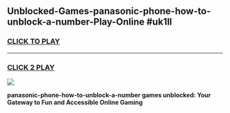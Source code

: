 
## Unblocked-Games-panasonic-phone-how-to-unblock-a-number-Play-Online #uk1ll
<h3>
<a href="https://news.freeplayer.one?title=panasonic-phone-how-to-unblock-a-number&ref=3">CLICK TO PLAY</a></h3>
<hr>

<h3>
<a href="https://news.freeplayer.one?title=panasonic-phone-how-to-unblock-a-number&ref=3">CLICK 2 PLAY</a>
  
</h3>

<a href="https://news.freeplayer.one?title=panasonic-phone-how-to-unblock-a-number&ref=3"><img src="https://clearcache.store/games.png"></a>


**panasonic-phone-how-to-unblock-a-number games unblocked: Your Gateway to Fun and Accessible Online Gaming**
